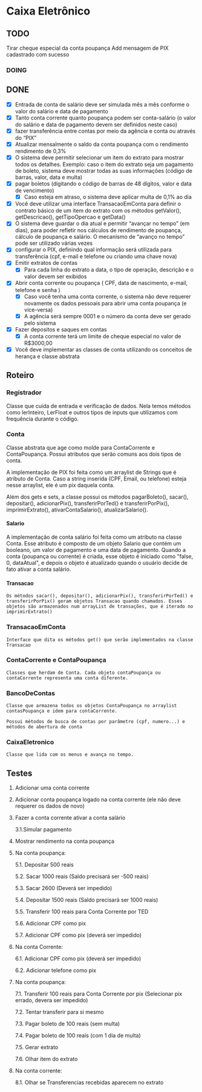 # Caixa Eletrônico

## TODO

Tirar cheque especial da conta poupança
Add mensagem de PIX cadastrado com sucesso

### DOING


## DONE

- [x] Entrada de conta de salário deve ser simulada mês a mês conforme o valor do salário e data de pagamento
- [x] Tanto conta corrente quanto poupança podem ser conta-salário (o valor do salário e data de pagamento devem ser definidos neste caso)
- [x] fazer transferência entre contas por meio da agência e conta ou através do “PIX”
- [x] Atualizar mensalmente o saldo da conta poupança com o rendimento rendimento de 0,3%
- [x] O sistema deve permitir selecionar um item do extrato para mostrar todos os detalhes. Exemplo: caso o item do extrato seja um pagamento de boleto, sistema deve mostrar todas as suas informações (código de barras, valor, data e multa)
- [x] pagar boletos (digitando o código de barras de 48 dígitos, valor e data de vencimento)
    - [x] Caso esteja em atraso, o sistema deve aplicar multa de 0,1% ao dia
- [x] Você deve utilizar uma interface TransacaoEmConta para definir o contrato básico de um item do extrato com os métodos getValor(), getDescricao(), getTipoOpercao e getData()
- [x] O sistema deve guardar o dia atual e permitir “avançar no tempo” (em dias), para poder refletir nos cálculos de rendimento de poupança, cálculo de poupança e salário. O mecanismo de “avanço no tempo” pode ser utilizado várias vezes
- [x] configurar o PIX, definindo qual informação será utilizada para transferência (cpf, e-mail e telefone ou criando uma chave nova)
- [x] Emitir extratos de contas
    - [x] Para cada linha do extrato a data, o tipo de operação, descrição e o valor devem ser exibidos
- [x] Abrir conta corrente ou poupança ( CPF, data de nascimento, e-mail, telefone e senha )
    - [x] Caso você tenha uma conta corrente, o sistema não deve requerer novamente os dados pessoais para abrir uma conta poupança (e vice-versa)
    - [x] A agência será sempre 0001 e o número da conta deve ser gerado pelo sistema
- [x] Fazer depositos e saques em contas
    - [x] A conta corrente terá um limite de cheque especial no valor de R$3000,00
- [x] Você deve implementar as classes de conta utilizando os conceitos de herança e classe abstrata

## Roteiro

### Registrador
Classe que cuida de entrada e verificação de dados. Nela temos métodos como lerInteiro, LerFloat e outros tipos de inputs que utilizamos com frequência durante o código.

### Conta
Classe abstrata que age como molde para ContaCorrente e ContaPoupança. Possui atributos que serão comuns aos dois tipos de conta.

A implementação de PIX foi feita como um arraylist de Strings que é atributo de Conta. Caso a string inserida (CPF, Email, ou telefone) esteja nesse arraylist, ele é um pix daquela conta.

Além dos gets e sets, a classe possui os métodos pagarBoleto(), sacar(), depositar(), adicionarPix(), transferirPorTed() e transferirPorPix(), imprimirExtrato(), ativarContaSalario(), atualizarSalario().

#### Salario
A implementação de conta salário foi feita como um atributo na classe Conta. Esse atributo é composto de um objeto Salario que contém um booleano, um valor de pagamento e uma data de pagamento. Quando a conta (poupança ou corrente) é criada, esse objeto é iniciado como "false, 0, dataAtual", e depois o objeto é atualizado quando o usuário decide de fato ativar a conta salário.

#### Transacao
    Os métodos sacar(), depositar(), adicionarPix(), transferirPorTed() e transferirPorPix() geram objetos Transacao quando chamados. Esses objetos são armazenados num arrayList de transações, que é iterado no imprimirExtrato()

### TransacaoEmConta
    Interface que dita os métodos get() que serão implementados na classe Transacao

### ContaCorrente e ContaPoupança
    Classes que herdam de Conta. Cada objeto contaPoupança ou contaCorrente representa uma conta diferente.

### BancoDeContas
    Classe que armazena todos os objetos ContaPoupança no arraylist contasPoupança e idem para contaCorrente.

    Possui métodos de busca de contas por parâmetro (cpf, numero...) e métodos de abertura de conta
### CaixaEletronico
    Classe que lida com os menus e avança no tempo.
## Testes

1. Adicionar uma conta corrente

2. Adicionar conta poupança logado na conta corrente (ele não deve requerer os dados de novo)

3. Fazer a conta corrente ativar a conta salário

    3.1.Simular pagamento

4. Mostrar rendimento na conta poupança

5. Na conta poupança:

    5.1. Depositar 500 reais

    5.2. Sacar 1000 reais (Saldo precisará ser -500 reais)

    5.3. Sacar 2600 (Deverá ser impedido)

    5.4. Depositar 1500 reais (Saldo precisará ser 1000 reais)

    5.5. Transferir 100 reais para Conta Corrente por TED

    5.6. Adicionar CPF como pix

    5.7. Adicionar CPF como pix (deverá ser impedido)

6. Na conta Corrente:

    6.1. Adicionar CPF como pix (deverá ser impedido)

    6.2. Adicionar telefone como pix

7. Na conta poupança:

    7.1. Transferir 100 reais para Conta Corrente por pix (Selecionar pix errado, devera ser impedido)

    7.2. Tentar transferir para si mesmo

    7.3. Pagar boleto de 100 reais (sem multa)

    7.4. Pagar boleto de 100 reais (com 1 dia de multa)

    7.5. Gerar extrato

    7.6. Olhar item do extrato

8. Na conta corrente:

    8.1. Olhar se Transferencias recebidas aparecem no extrato